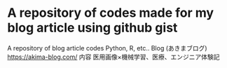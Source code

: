 # A repository of codes made for my blog article using github gist
A repository of blog article codes Python, R, etc..
Blog (あきまブログ)
https://akima-blog.com/
内容
医用画像×機械学習、医療、エンジニア体験記
